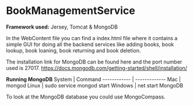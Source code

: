 # BookManagementService
**Framework used:** Jersey, Tomcat & MongoDB

In the WebContent file you can find a index.html file where it contains a simple GUI for doing all the backend services like adding books, book lookup, book loaning, book returning and book deletion.

The installation link for MongoDB can be found here and the port number used is 27017. 
https://docs.mongodb.com/getting-started/shell/installation/ 

**Running MongoDB**
System | Command
------------ | -------------
Mac | mongod
Linux | sudo service mongod start
Windows | net start MongoDB

To look at the MongoDB database you could use MongoCompass.


